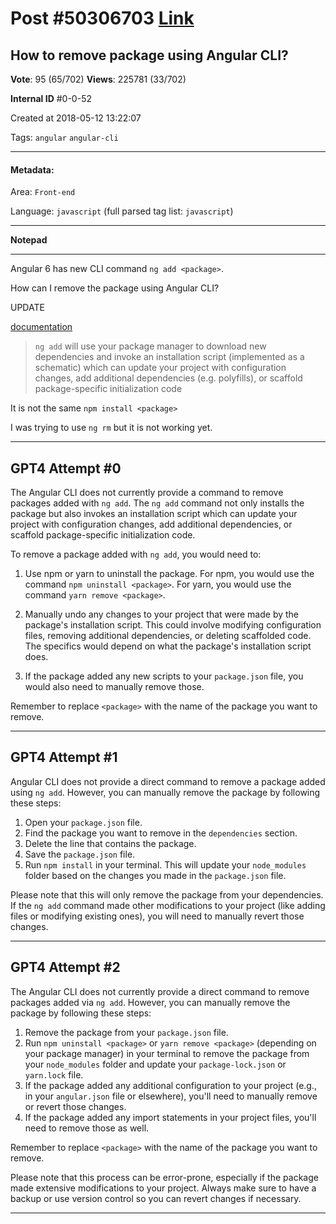 
# Post \#50306703 [Link](https://stackoverflow.com/questions/50306703/)

## How to remove package using Angular CLI?

**Vote**: 95 (65/702) **Views**: 225781 (33/702) 

**Internal ID** \#0-0-52

Created at 2018-05-12 13:22:07

Tags: `angular` `angular-cli`

----------

#### Metadata:

Area: `Front-end`

Language: `javascript` (full parsed tag list: `javascript`)

----------

**Notepad**


----------

Angular 6 has new CLI command `ng add <package>`.

How can I remove the package using Angular CLI?

UPDATE

[documentation](https://blog.angular.io/version-6-of-angular-now-available-cc56b0efa7a4)

> `ng add` will use your package manager to download new dependencies and invoke an installation script (implemented as a schematic) which can update your project with configuration changes, add additional dependencies (e.g. polyfills), or scaffold package-specific initialization code

It is not the same `npm install <package>`

I was trying to use `ng rm` but it is not working yet. 


----------
        
## GPT4 Attempt \#0

The Angular CLI does not currently provide a command to remove packages added with `ng add`. The `ng add` command not only installs the package but also invokes an installation script which can update your project with configuration changes, add additional dependencies, or scaffold package-specific initialization code. 

To remove a package added with `ng add`, you would need to:

1. Use npm or yarn to uninstall the package. For npm, you would use the command `npm uninstall <package>`. For yarn, you would use the command `yarn remove <package>`.

2. Manually undo any changes to your project that were made by the package's installation script. This could involve modifying configuration files, removing additional dependencies, or deleting scaffolded code. The specifics would depend on what the package's installation script does.

3. If the package added any new scripts to your `package.json` file, you would also need to manually remove those.

Remember to replace `<package>` with the name of the package you want to remove.

--------

## GPT4 Attempt \#1

Angular CLI does not provide a direct command to remove a package added using `ng add`. However, you can manually remove the package by following these steps:

1. Open your `package.json` file.
2. Find the package you want to remove in the `dependencies` section.
3. Delete the line that contains the package.
4. Save the `package.json` file.
5. Run `npm install` in your terminal. This will update your `node_modules` folder based on the changes you made in the `package.json` file.

Please note that this will only remove the package from your dependencies. If the `ng add` command made other modifications to your project (like adding files or modifying existing ones), you will need to manually revert those changes.

--------

## GPT4 Attempt \#2

The Angular CLI does not currently provide a direct command to remove packages added via `ng add`. However, you can manually remove the package by following these steps:

1. Remove the package from your `package.json` file.
2. Run `npm uninstall <package>` or `yarn remove <package>` (depending on your package manager) in your terminal to remove the package from your `node_modules` folder and update your `package-lock.json` or `yarn.lock` file.
3. If the package added any additional configuration to your project (e.g., in your `angular.json` file or elsewhere), you'll need to manually remove or revert those changes.
4. If the package added any import statements in your project files, you'll need to remove those as well.

Remember to replace `<package>` with the name of the package you want to remove.

Please note that this process can be error-prone, especially if the package made extensive modifications to your project. Always make sure to have a backup or use version control so you can revert changes if necessary.

--------
